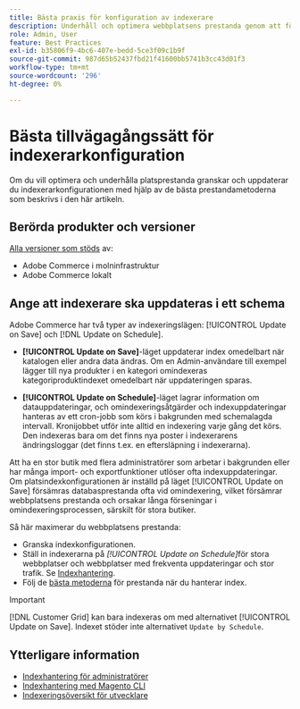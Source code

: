 ```yaml
---
title: Bästa praxis för konfiguration av indexerare
description: Underhåll och optimera webbplatsens prestanda genom att följa vedertagna standarder för indexerarkonfiguration.
role: Admin, User
feature: Best Practices
exl-id: b35806f9-4bc6-407e-bedd-5ce3f09c1b9f
source-git-commit: 987d65b52437fbd21f41600bb5741b3cc43d01f3
workflow-type: tm+mt
source-wordcount: '296'
ht-degree: 0%

---
```


# Bästa tillvägagångssätt för indexerarkonfiguration

Om du vill optimera och underhålla platsprestanda granskar och uppdaterar du indexerarkonfigurationen med hjälp av de bästa prestandametoderna som beskrivs i den här artikeln.

## Berörda produkter och versioner

[Alla versioner som stöds](../../../release/versions.md) av:

- Adobe Commerce i molninfrastruktur
- Adobe Commerce lokalt

## Ange att indexerare ska uppdateras i ett schema

Adobe Commerce har två typer av indexeringslägen: [!UICONTROL Update on Save] och [!DNL Update on Schedule].

- **[!UICONTROL Update on Save]**-läget uppdaterar index omedelbart när katalogen eller andra data ändras. Om en Admin-användare till exempel lägger till nya produkter i en kategori omindexeras kategoriproduktindexet omedelbart när uppdateringen sparas.

- **[!UICONTROL Update on Schedule]**-läget lagrar information om datauppdateringar, och omindexeringsåtgärder och indexuppdateringar hanteras av ett cron-jobb som körs i bakgrunden med schemalagda intervall. Kronijobbet utför inte alltid en indexering varje gång det körs. Den indexeras bara om det finns nya poster i indexerarens ändringsloggar (det finns t.ex. en eftersläpning i indexerarna).

Att ha en stor butik med flera administratörer som arbetar i bakgrunden eller har många import- och exportfunktioner utlöser ofta indexuppdateringar. Om platsindexkonfigurationen är inställd på läget [!UICONTROL Update on Save] försämras databasprestanda ofta vid omindexering, vilket försämrar webbplatsens prestanda och orsakar långa förseningar i omindexeringsprocessen, särskilt för stora butiker.

Så här maximerar du webbplatsens prestanda:

- Granska indexkonfigurationen.
- Ställ in indexerarna på _[!UICONTROL Update on Schedule]_&#x200B;för stora webbplatser och webbplatser med frekventa uppdateringar och stor trafik. Se [Indexhantering](https://experienceleague.adobe.com/sv/docs/commerce-admin/systems/tools/index-management#change-the-index-mode).
- Följ de [bästa metoderna](../../../performance/configuration.md) för prestanda när du hanterar index.

>[!IMPORTANT]
>
>[!DNL Customer Grid] kan bara indexeras om med alternativet [!UICONTROL Update on Save]. Indexet stöder inte alternativet `Update by Schedule`.

## Ytterligare information

- [Indexhantering för administratörer](../../../configuration/cli/manage-indexers.md#configure-indexers)
- [Indexhantering med Magento CLI](https://experienceleague.adobe.com/docs/commerce-operations/configuration-guide/cli/manage-indexers.html?lang=sv-SE)
- [Indexeringsöversikt för utvecklare](https://developer.adobe.com/commerce/php/development/components/indexing/)
